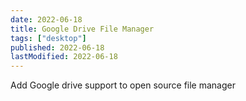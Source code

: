 ```yaml
---
date: 2022-06-18
title: Google Drive File Manager
tags: ["desktop"]
published: 2022-06-18
lastModified: 2022-06-18
---
```


Add Google drive support to open source file manager